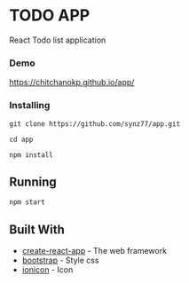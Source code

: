 # TODO APP

React Todo list application 

### Demo
https://chitchanokp.github.io/app/

### Installing



```
git clone https://github.com/synz77/app.git
```

```
cd app
```

```
npm install
```

## Running

```
npm start
```


## Built With

* [create-react-app](https://github.com/facebook/create-react-app) - The web framework 
* [bootstrap](https://getbootstrap.com/docs/4.1) - Style css
* [ionicon](https://ionicons.com/) - Icon




